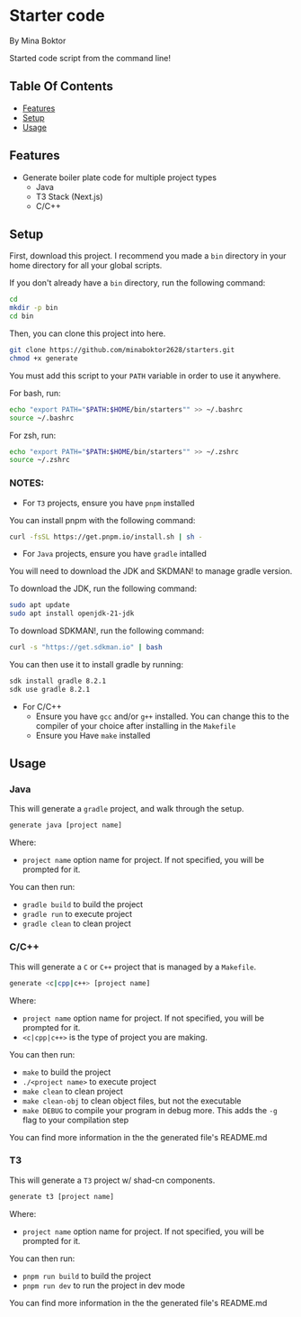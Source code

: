 # Starter code

By Mina Boktor

Started code script from the command line!

## Table Of Contents

- [Features](#features)
- [Setup](#setup)
- [Usage](#usage)

## Features

- Generate boiler plate code for multiple project types
  - Java
  - T3 Stack (Next.js)
  - C/C++

## Setup

First, download this project. I recommend you made a `bin` directory in your home directory for all your global scripts.

If you don't already have a `bin` directory, run the following command:

```sh
cd 
mkdir -p bin
cd bin
```

Then, you can clone this project into here.

```sh
git clone https://github.com/minaboktor2628/starters.git
chmod +x generate
```

You must add this script to your `PATH` variable in order to use it anywhere.

For bash, run:

```sh
echo "export PATH="$PATH:$HOME/bin/starters"" >> ~/.bashrc
source ~/.bashrc
```

For zsh, run:

```sh
echo "export PATH="$PATH:$HOME/bin/starters"" >> ~/.zshrc
source ~/.zshrc
```

### NOTES:

- For `T3` projects, ensure you have `pnpm` installed

You can install pnpm with the following command:

```sh
curl -fsSL https://get.pnpm.io/install.sh | sh -
```

- For `Java` projects, ensure you have `gradle` intalled

You will need to download the JDK and SKDMAN! to manage gradle version.

To download the JDK, run the following command:

```sh
sudo apt update
sudo apt install openjdk-21-jdk
```

To download SDKMAN!, run the following command:

```sh
curl -s "https://get.sdkman.io" | bash
```

You can then use it to install gradle by running:

```sh
sdk install gradle 8.2.1
sdk use gradle 8.2.1
```

- For C/C++
  - Ensure you have `gcc` and/or `g++` installed. You can change this to the compiler of your choice after installing in the `Makefile`
  - Ensure you Have `make` installed

## Usage

### Java

This will generate a `gradle` project, and walk through the setup.

```sh
generate java [project name]
```

Where:

- `project name` option name for project. If not specified, you will be prompted for it.

You can then run:

- `gradle build` to build the project
- `gradle run` to execute project
- `gradle clean` to clean project

### C/C++

This will generate a `C` or `C++` project that is managed by a `Makefile`.

```sh
generate <c|cpp|c++> [project name]
```

Where:

- `project name` option name for project. If not specified, you will be prompted for it.
- `<c|cpp|c++>` is the type of project you are making.

You can then run:

- `make` to build the project
- `./<project name>` to execute project
- `make clean` to clean project
- `make clean-obj` to clean object files, but not the executable
- `make DEBUG` to compile your program in debug more. This adds the `-g` flag to your compilation step

You can find more information in the the generated file's README.md

### T3

This will generate a `T3` project w/ shad-cn components.

```sh
generate t3 [project name]
```

Where:

- `project name` option name for project. If not specified, you will be prompted for it.

You can then run:

- `pnpm run build` to build the project
- `pnpm run dev` to run the project in dev mode

You can find more information in the the generated file's README.md
